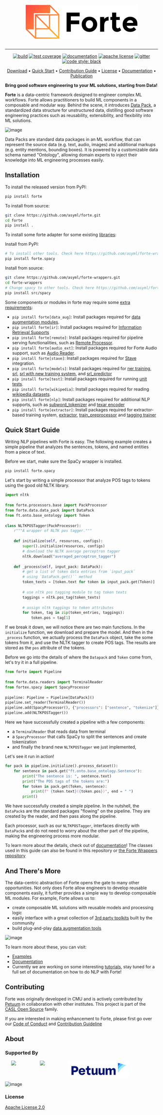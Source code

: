 <div align="center">
   <img src="https://raw.githubusercontent.com/asyml/forte/master/docs/_static/img/logo_h.png"><br><br>
</div>

-----------------
<p align="center">
   <a href="https://github.com/asyml/forte/actions/workflows/main.yml"><img src="https://github.com/asyml/forte/actions/workflows/main.yml/badge.svg" alt="build"></a>
   <a href="https://codecov.io/gh/asyml/forte"><img src="https://codecov.io/gh/asyml/forte/branch/master/graph/badge.svg" alt="test coverage"></a>
   <a href="https://asyml-forte.readthedocs.io/en/latest/"><img src="https://readthedocs.org/projects/asyml-forte/badge/?version=latest" alt="documentation"></a>
   <a href="https://github.com/asyml/forte/blob/master/LICENSE"><img src="https://img.shields.io/badge/license-Apache%202.0-blue.svg" alt="apache license"></a>
   <a href="https://gitter.im/asyml/community"><img src="http://img.shields.io/badge/gitter.im-asyml/forte-blue.svg" alt="gitter"></a>
   <a href="https://github.com/psf/black"><img src="https://img.shields.io/badge/code%20style-black-000000.svg" alt="code style: black"></a>
</p>

<p align="center">
  <a href="#installation">Download</a> •
  <a href="#quick-start-guide">Quick Start</a> •
  <a href="#contributing">Contribution Guide</a> •
  <a href="#license">License</a> •
  <a href="https://asyml-forte.readthedocs.io/en/latest">Documentation</a> •
  <a href="https://aclanthology.org/2020.emnlp-demos.26/">Publication</a>
</p>

**Bring good software engineering to your ML solutions, starting from Data!** 

**Forte** is a data-centric framework designed to engineer complex ML workflows. Forte allows practitioners to build ML components in a composable and modular way. Behind the scene, it introduces [Data Pack](https://asyml-forte.readthedocs.io/en/latest/notebook_tutorial/handling_structued_data.html), a standardized data structure for unstructured data, distilling 
good software engineering practices such as reusability, extensibility, and flexibility into 
ML solutions. 

![image](https://user-images.githubusercontent.com/1015991/164107272-593ef68f-7438-4f11-9b76-251435995943.png)

Data Packs are standard data packages in an ML workflow, that can represent the source data (e.g. text, audio, images) and additional markups (e.g. entity mentions, bounding boxes). It is powered by a customizable data schema named "Ontology", allowing domain experts to inject their knowledge into ML engineering processes easily.

## Installation

To install the released version from PyPI:

```bash
pip install forte
```

To install from source:

```bash
git clone https://github.com/asyml/forte.git
cd forte
pip install .
```

To install some forte adapter for some existing [libraries](https://github.com/asyml/forte-wrappers#libraries-and-tools-supported):

Install from PyPI:
```bash
# To install other tools. Check here https://github.com/asyml/forte-wrappers#libraries-and-tools-supported for available tools.
pip install forte.spacy
```

Install from source:

```bash
git clone https://github.com/asyml/forte-wrappers.git
cd forte-wrappers
# Change spacy to other tools. Check here https://github.com/asyml/forte-wrappers#libraries-and-tools-supported for available tools.
pip install src/spacy
```

Some components or modules in forte may require some [extra requirements](https://github.com/asyml/forte/blob/master/setup.py#L45):


* `pip install forte[data_aug]`: Install packages required for [data augmentation modules](https://github.com/asyml/forte/tree/master/forte/processors/data_augment).
* `pip install forte[ir]`: Install packages required for [Information Retrieval Supports](https://github.com/asyml/forte/tree/master/forte/processors/ir/)
* `pip install forte[remote]`: Install packages required for pipeline serving functionalities, such as [Remote Processor](https://github.com/asyml/forte/processors/misc/remote_processor.py).
* `pip install forte[audio_ext]`: Install packages required for Forte Audio support, such as [Audio Reader](https://github.com/asyml/forte/blob/master/forte/data/readers/audio_reader.py).
* `pip install forte[stave]`: Install packages required for [Stave](https://github.com/asyml/forte/blob/master/forte/processors/stave/stave_processor.py) integration.
* `pip install forte[models]`: Install packages required for [ner training](https://github.com/asyml/forte/blob/master/forte/trainer/ner_trainer.py), [srl](https://github.com/asyml/forte/tree/master/forte/models/srl), [srl with new training system](https://github.com/asyml/forte/tree/master/forte/models/srl_new), and [srl_predictor](https://github.com/asyml/forte/tree/master/forte/processors/nlp/srl_predictor.py)
* `pip install forte[test]`: Install packages required for running [unit tests](https://github.com/asyml/forte/tree/master/tests).
* `pip install forte[wikipedia]`: Install packages required for reading [wikipedia datasets](https://github.com/asyml/forte/tree/master/forte/datasets/wikipedia).
* `pip install forte[nlp]`: Install packages required for additional NLP supports, such as [subword_tokenizer](https://github.com/asyml/forte/tree/master/forte/processors/nlp/subword_tokenizer.py) and [texar encoder](https://github.com/asyml/forte/tree/master/forte/processors/third_party/pretrained_encoder_processors.py)
* `pip install forte[extractor]`: Install packages required for extractor-based training system, [extractor](https://github.com/asyml/forte/blob/master/forte/data/extractors), [train_preprocessor](https://github.com/asyml/forte/tree/master/forte/train_preprocessor.py) and [tagging trainer](https://github.com/asyml/forte/tree/master/examples/tagging/tagging_trainer.py)


## Quick Start Guide
Writing NLP pipelines with Forte is easy. The following example creates a simple pipeline that analyzes the sentences, tokens, and named entities from a piece of text.

Before we start, make sure the SpaCy wrapper is installed.
```bash
pip install forte.spacy
```

Let's start by writing a simple processor that analyze POS tags to tokens using the good old NLTK library.
```python
import nltk

from forte.processors.base import PackProcessor
from forte.data.data_pack import DataPack
from ft.onto.base_ontology import Token

class NLTKPOSTagger(PackProcessor):
    r"""A wrapper of NLTK pos tagger."""
    
    def initialize(self, resources, configs):
        super().initialize(resources, configs)
        # download the NLTK average perceptron tagger
        nltk.download("averaged_perceptron_tagger")

    def _process(self, input_pack: DataPack):
        # get a list of token data entries from `input_pack`
        # using `DataPack.get()`` method
        token_texts = [token.text for token in input_pack.get(Token)]

        # use nltk pos tagging module to tag token texts
        taggings = nltk.pos_tag(token_texts)
        
        # assign nltk taggings to token attributes
        for token, tag in zip(token_entries, taggings):
            token.pos = tag[1]
```
If we break it down, we will notice there are two main functions. 
In the `initialize` function, we download and prepare the model. And then in the `_process`
function, we actually process the `DataPack` object, take the some tokens from it, and 
use the NLTK tagger to create POS tags. The results are stored as the `pos` attribute of
the tokens.

Before we go into the details of where the `Datapack` and `Token` come from, let's try it in
a full pipeline.

```python
from forte import Pipeline

from forte.data.readers import TerminalReader
from fortex.spacy import SpacyProcessor

pipeline: Pipeline = Pipeline[DataPack]()
pipeline.set_reader(TerminalReader())
pipeline.add(SpacyProcessor(), {"processors": ["sentence", "tokenize"]})
pipeline.add(NLTKPOSTagger())
```

Here we have successfully created a pipeline with a few components:
* a `TerminalReader` that reads data from terminal
* a `SpacyProcessor` that calls SpaCy to split the sentences and create tokenization
* and finally the brand new `NLTKPOSTagger` we just implemented,

Let's see it run in action!

```python
for pack in pipeline.initialize().process_dataset():
    for sentence in pack.get("ft.onto.base_ontology.Sentence"):
        print("The sentence is: ", sentence.text)
        print("The POS tags of the tokens are:")
        for token in pack.get(Token, sentence):
            print(f" {token.text}({token.pos})", end = " ")
        print()
```

We have successfully created a simple pipeline. In the nutshell, the `DataPack`s are
the standard packages "flowing" on the pipeline. They are created by the reader, and
then pass along the pipeline. 

Each processor, such as our `NLTKPOSTagger`,
interfaces directly with `DataPack`s and do not need to worry about the
other part of the pipeline, making the engineering process more modular.

To learn more about the details, check out of [documentation](https://asyml-forte.readthedocs.io/)!
The classes used in this guide can also be found in this repository or 
[the Forte Wrappers repository](https://github.com/asyml/forte-wrappers/tree/main/src/spacy) 

## And There's More
The data-centric abstraction of Forte opens the gate to many other opportunities.
Not only does Forte allow engineers to develop reusable components easily, it further provides a simple way to develop composable ML modules. For example, Forte allows us to: 
* create composable ML solutions with reusable models and processing logic
* easily interface with a great collection of [3rd party toolkits](https://github.com/asyml/forte-wrappers) built by the community
* build plug-and-play [data augmentation tools](https://asyml-forte.readthedocs.io/en/latest/code/data_aug.html) 

![image](https://user-images.githubusercontent.com/1015991/164107427-66a5c9bd-a3ae-4d75-bfe2-24246e574e07.png)


To learn more about these, you can visit:
* [Examples](https://github.com/asyml/forte/tree/master/examples)
* [Documentation](https://asyml-forte.readthedocs.io/)
* Currently we are working on some interesting [tutorials](https://asyml-forte.readthedocs.io/en/latest/index_toc.html), stay tuned for a full set of documentation on how to do NLP with Forte!


## Contributing
Forte was originally developed in CMU and is actively contributed by [Petuum](https://petuum.com/) in collaboration with other institutes. This project is part of the [CASL Open Source](http://casl-project.ai/) family.

If you are interested in making enhancement to Forte, please first go over our [Code of Conduct](https://github.com/asyml/forte/blob/master/CODE_OF_CONDUCT.md) and [Contribution Guideline](https://github.com/asyml/forte/blob/master/CONTRIBUTING.md)

## About

### Supported By

<p align="center">
   <img src="https://asyml.io/assets/institutions/cmu.png", width="200" align="top">
      &nbsp;&nbsp;&nbsp;&nbsp;&nbsp;&nbsp;&nbsp;&nbsp;&nbsp;&nbsp;&nbsp;&nbsp;&nbsp;&nbsp;&nbsp;&nbsp;&nbsp;&nbsp;
   <img src="https://www.ucsd.edu/_resources/img/logo_UCSD.png" width="200" align="top">
      &nbsp;&nbsp;&nbsp;&nbsp;&nbsp;&nbsp;&nbsp;&nbsp;&nbsp;&nbsp;&nbsp;&nbsp;&nbsp;&nbsp;&nbsp;&nbsp;&nbsp;&nbsp;
   <img src="https://raw.githubusercontent.com/asyml/forte/master/docs/_static/img/Petuum.png" width="200" align="top">
   &nbsp;&nbsp;&nbsp;&nbsp;&nbsp;&nbsp;&nbsp;&nbsp;&nbsp;&nbsp;&nbsp;&nbsp;&nbsp;&nbsp;&nbsp;&nbsp;&nbsp;&nbsp;
</p>

![image](https://user-images.githubusercontent.com/1015991/164106557-13dd3781-95d6-42db-b90d-1685679184fe.png)

### License

[Apache License 2.0](https://github.com/asyml/forte/blob/master/LICENSE)

